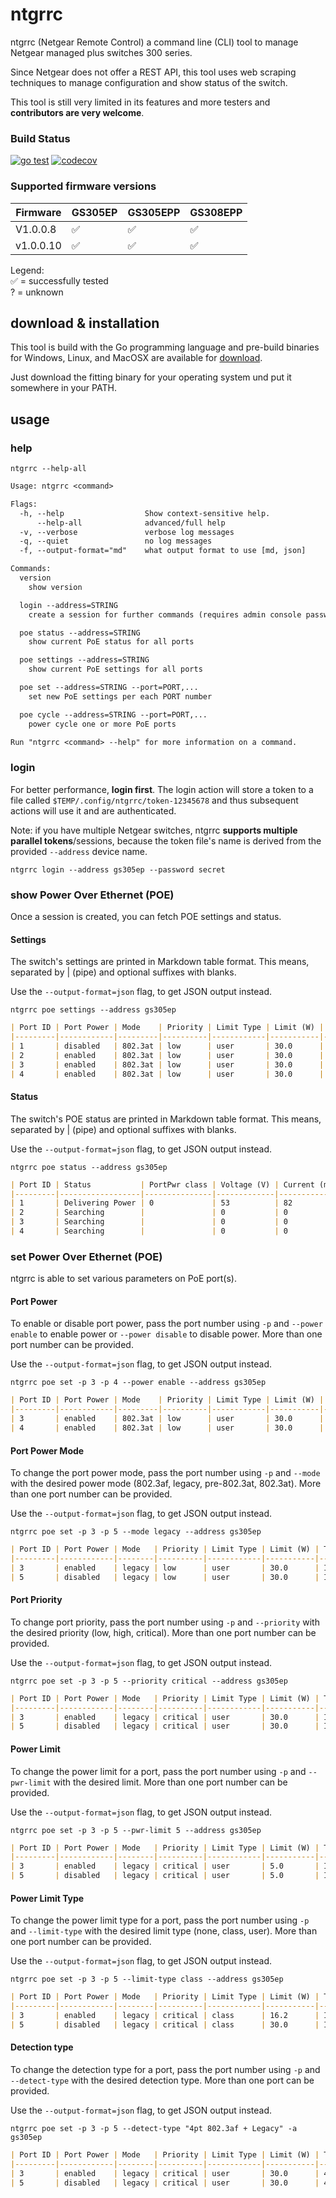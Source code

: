 # ntgrrc

ntgrrc (Netgear Remote Control) a command line (CLI) tool to manage Netgear managed plus switches 300 series.

Since Netgear does not offer a REST API, this tool uses web scraping techniques to
manage configuration and show status of the switch.

This tool is still very limited in its features and more testers and **contributors
are very welcome**.

### Build Status

[![go test](https://github.com/nitram509/ntgrrc/actions/workflows/go-test.yml/badge.svg)](https://github.com/nitram509/ntgrrc/actions/workflows/go-test.yml)
[![codecov](https://codecov.io/gh/nitram509/ntgrrc/branch/main/graph/badge.svg?token=8LVPP8JVKY)](https://codecov.io/gh/nitram509/ntgrrc)

### Supported firmware versions

| Firmware  | GS305EP | GS305EPP | GS308EPP |
|-----------|---------|----------|----------|
| V1.0.0.8  | ✅       | ✅        | ✅        |
| v1.0.0.10 | ✅       | ✅        | ✅        |

Legend: \
✅ = successfully tested \
?  = unknown


## download & installation

This tool is build with the Go programming language
and pre-build binaries for Windows, Linux, and MacOSX are available for [download](https://github.com/nitram509/ntgrrc/releases).

Just download the fitting binary for your operating system und put it somewhere in your PATH.

## usage

### help

```shell
ntgrrc --help-all
```

<!-- MARKDOWN-AUTO-DOCS:START (CODE:src=./help.txt) -->
<!-- The below code snippet is automatically added from ./help.txt -->
```txt
Usage: ntgrrc <command>

Flags:
  -h, --help                  Show context-sensitive help.
      --help-all              advanced/full help
  -v, --verbose               verbose log messages
  -q, --quiet                 no log messages
  -f, --output-format="md"    what output format to use [md, json]

Commands:
  version
    show version

  login --address=STRING
    create a session for further commands (requires admin console password)

  poe status --address=STRING
    show current PoE status for all ports

  poe settings --address=STRING
    show current PoE settings for all ports

  poe set --address=STRING --port=PORT,...
    set new PoE settings per each PORT number

  poe cycle --address=STRING --port=PORT,...
    power cycle one or more PoE ports

Run "ntgrrc <command> --help" for more information on a command.
```
<!-- MARKDOWN-AUTO-DOCS:END -->

### login

For better performance, **login first**.
The login action will store a token to a file called ```$TEMP/.config/ntgrrc/token-12345678```
and thus subsequent actions will use it and are authenticated.

Note: if you have multiple Netgear switches, ntgrrc **supports multiple parallel tokens**/sessions,
because the token file's name is derived from the provided ```--address``` device name.

```shell
ntgrrc login --address gs305ep --password secret
```

### show Power Over Ethernet (POE)

Once a session is created, you can fetch POE settings and status.

#### Settings 

The switch's settings are printed in Markdown table format.
This means, separated by | (pipe) and optional suffixes with blanks.

Use the ```--output-format=json``` flag, to get JSON output instead.

```ntgrrc poe settings --address gs305ep```

```markdown
| Port ID | Port Power | Mode    | Priority | Limit Type | Limit (W) | Type     |
|---------|------------|---------|----------|------------|-----------|----------|
| 1       | disabled   | 802.3at | low      | user       | 30.0      | IEEE 802 |
| 2       | enabled    | 802.3at | low      | user       | 30.0      | IEEE 802 |
| 3       | enabled    | 802.3at | low      | user       | 30.0      | IEEE 802 |
| 4       | enabled    | 802.3at | low      | user       | 30.0      | IEEE 802 |
```

#### Status

The switch's POE status are printed in Markdown table format.
This means, separated by | (pipe) and optional suffixes with blanks.

Use the ```--output-format=json``` flag, to get JSON output instead.

```ntgrrc poe status --address gs305ep```

```markdown
| Port ID | Status           | PortPwr class | Voltage (V) | Current (mA) | PortPwr (W) | Temp. (°C) | Error status |
|---------|------------------|---------------|-------------|--------------|-------------|------------|--------------|
| 1       | Delivering Power | 0             | 53          | 82           | 4.40        | 30         | No Error     |
| 2       | Searching        |               | 0           | 0            | 0.00        | 30         | No Error     |
| 3       | Searching        |               | 0           | 0            | 0.00        | 30         | No Error     |
| 4       | Searching        |               | 0           | 0            | 0.00        | 30         | No Error     |
```

### set Power Over Ethernet (POE)

ntgrrc is able to set various parameters on PoE port(s).

#### Port Power

To enable or disable port power, pass the port number using `-p` and `--power enable` to enable power or `--power disable` to disable power. More than one port number can be provided.

Use the ```--output-format=json``` flag, to get JSON output instead.

```ntgrrc poe set -p 3 -p 4 --power enable --address gs305ep```

```markdown
| Port ID | Port Power | Mode    | Priority | Limit Type | Limit (W) | Type     |
|---------|------------|---------|----------|------------|-----------|----------|
| 3       | enabled    | 802.3at | low      | user       | 30.0      | IEEE 802 |
| 4       | enabled    | 802.3at | low      | user       | 30.0      | IEEE 802 |
```

#### Port Power Mode

To change the port power mode, pass the port number using `-p` and `--mode` with the desired power mode (802.3af, legacy, pre-802.3at, 802.3at). More than one port number can be provided.

Use the ```--output-format=json``` flag, to get JSON output instead.

```ntgrrc poe set -p 3 -p 5 --mode legacy --address gs305ep```

```markdown
| Port ID | Port Power | Mode   | Priority | Limit Type | Limit (W) | Type     |
|---------|------------|--------|----------|------------|-----------|----------|
| 3       | enabled    | legacy | low      | user       | 30.0      | IEEE 802 |
| 5       | disabled   | legacy | low      | user       | 30.0      | IEEE 802 |
```

#### Port Priority

To change port priority, pass the port number using `-p` and `--priority` with the desired priority (low, high, critical). More than one port number can be provided.

Use the ```--output-format=json``` flag, to get JSON output instead.

```ntgrrc poe set -p 3 -p 5 --priority critical --address gs305ep```

```markdown
| Port ID | Port Power | Mode   | Priority | Limit Type | Limit (W) | Type     |
|---------|------------|--------|----------|------------|-----------|----------|
| 3       | enabled    | legacy | critical | user       | 30.0      | IEEE 802 |
| 5       | disabled   | legacy | critical | user       | 30.0      | IEEE 802 |
```

#### Power Limit

To change the power limit for a port, pass the port number using `-p` and `--pwr-limit` with the desired limit. More than one port number can be provided. 

Use the ```--output-format=json``` flag, to get JSON output instead.

```ntgrrc poe set -p 3 -p 5 --pwr-limit 5 --address gs305ep```

```markdown
| Port ID | Port Power | Mode   | Priority | Limit Type | Limit (W) | Type     |
|---------|------------|--------|----------|------------|-----------|----------|
| 3       | enabled    | legacy | critical | user       | 5.0       | IEEE 802 |
| 5       | disabled   | legacy | critical | user       | 5.0       | IEEE 802 |
```

#### Power Limit Type

To change the power limit type for a port, pass the port number using `-p` and `--limit-type` with the desired limit type (none, class, user). More than one port number can be provided.

Use the ```--output-format=json``` flag, to get JSON output instead.

```ntgrrc poe set -p 3 -p 5 --limit-type class --address gs305ep```

```markdown
| Port ID | Port Power | Mode   | Priority | Limit Type | Limit (W) | Type     |
|---------|------------|--------|----------|------------|-----------|----------|
| 3       | enabled    | legacy | critical | class      | 16.2      | IEEE 802 |
| 5       | disabled   | legacy | critical | class      | 30.0      | IEEE 802 |
```

#### Detection type

To change the detection type for a port, pass the port number using `-p` and `--detect-type` with the desired detection type. More than one port can be provided.

Use the ```--output-format=json``` flag, to get JSON output instead.

```ntgrrc poe set -p 3 -p 5 --detect-type "4pt 802.3af + Legacy" -a gs305ep```

```markdown
| Port ID | Port Power | Mode   | Priority | Limit Type | Limit (W) | Type                 |
|---------|------------|--------|----------|------------|-----------|----------------------|
| 3       | enabled    | legacy | critical | user       | 30.0      | 4pt 802.3af + Legacy |
| 5       | disabled   | legacy | critical | user       | 30.0      | 4pt 802.3af + Legacy |
```
